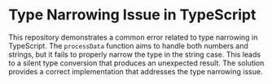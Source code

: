 # Type Narrowing Issue in TypeScript

This repository demonstrates a common error related to type narrowing in TypeScript.  The `processData` function aims to handle both numbers and strings, but it fails to properly narrow the type in the string case. This leads to a silent type conversion that produces an unexpected result. The solution provides a correct implementation that addresses the type narrowing issue.